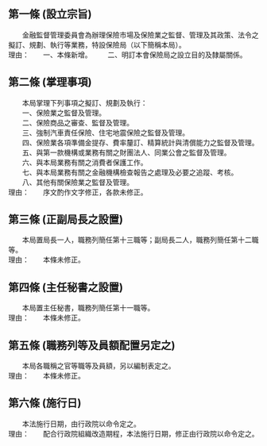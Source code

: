 第一條 (設立宗旨)
-----------------
　　金融監督管理委員會為辦理保險市場及保險業之監督、管理及其政策、法令之擬訂、規劃、執行等業務，特設保險局（以下簡稱本局）。  
理由：　　一、本條新增。
　　二、明訂本會保險局之設立目的及隸屬關係。

第二條 (掌理事項)
-----------------
　　本局掌理下列事項之擬訂、規劃及執行：  
　　一、保險業之監督及管理。  
　　二、保險商品之審查、監督及管理。  
　　三、強制汽車責任保險、住宅地震保險之監督及管理。  
　　四、保險業各項準備金提存、費率釐訂、精算統計與清償能力之監督及管理。  
　　五、與第一款機構或業務有關之財團法人、同業公會之監督及管理。  
　　六、與本局業務有關之消費者保護工作。  
　　七、與本局業務有關之金融機構檢查報告之處理及必要之追蹤、考核。  
　　八、其他有關保險業之監督及管理。  
理由：　　序文酌作文字修正，各款未修正。

第三條 (正副局長之設置)
-----------------------
　　本局置局長一人，職務列簡任第十三職等；副局長二人，職務列簡任第十二職等。  
理由：　　本條未修正。

第四條 (主任秘書之設置)
-----------------------
　　本局置主任秘書，職務列簡任第十一職等。  
理由：　　本條未修正。

第五條 (職務列等及員額配置另定之)
---------------------------------
　　本局各職稱之官等職等及員額，另以編制表定之。  
理由：　　本條未修正。

第六條 (施行日)
---------------
　　本法施行日期，由行政院以命令定之。  
理由：　　配合行政院組織改造期程，本法施行日期，修正由行政院以命令定之。